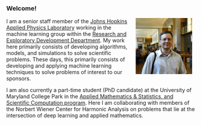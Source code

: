 ### Welcome!


<a href="url"><img src="./images/mjp.jpeg" align="right" height="150" hspace="10"></a>
I am a senior staff member of the [Johns Hopkins Applied Physics Laboratory](http://www.jhuapl.edu) working in the machine learning group within the [Research and Exploratory Development Department]( http://www.jhuapl.edu/ourwork/red/default.asp).
My work here primarily consists of developing algorithms, models, and simulations to solve scientific problems. 
These days, this primarily consists of developing and applying machine learning techniques to solve problems of interest to our sponsors.  

I am also currently a part-time student (PhD candidate) at the University of Maryland College Park in the [Applied Mathematics & Statistics, and Scientific Computation program](http://www.amsc.umd.edu).
Here I am collaborating with members of the Norbert Wiener Center for Harmonic Analysis on problems that lie at the intersection of deep learning and applied mathematics.



